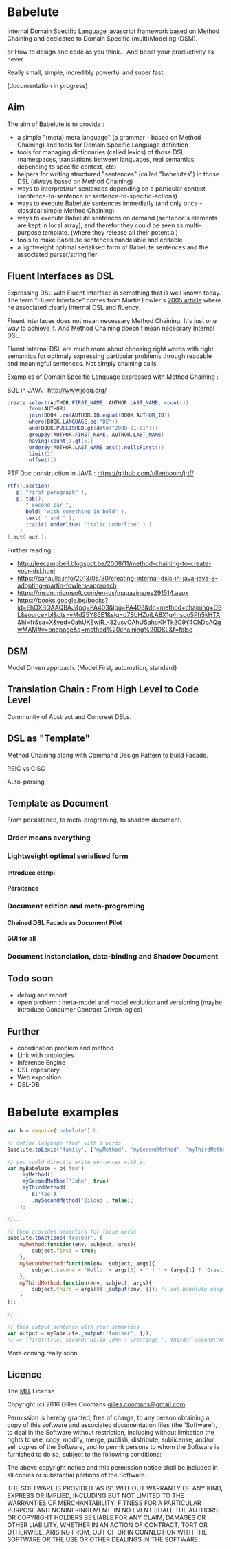 # Babelute

Internal Domain Specific Language javascript framework based on Method Chaining 
and dedicated to Domain Specific (multi)Modeling (DSM).

or How to design and code as you think...
And boost your productivity as never.

Really small, simple, incredibly powerful and super fast.

(documentation in progress)

## Aim

The aim of Babelute is to provide :
- a simple "(meta) meta language" (a grammar - based on Method Chaining) and tools for Domain Specific Language definition
- tools for managing dictionaries (called lexics) of those DSL (namespaces, translations between languages, real semantics depending to specific context, etc)
- helpers for writing structured "sentences" (called "babelutes") in those DSL (always based on Method Chaining)
- ways to interpret/run sentences depending on a particular context (sentence-to-sentence or sentence-to-specific-actions)
- ways to execute Babelute sentences immediatly (and only once - classical simple Method Chaining)
- ways to execute Babelute sentences on demand (sentence's elements are kept in local array), and therefor they could be seen as multi-purpose template. (where they release all their potential)
- tools to make Babelute sentences handelable and editable
- a lightweight optimal serialised form of Babelute sentences and the associated parser/stringifier


## Fluent Interfaces as DSL

Expressing DSL with Fluent Interface is something that is well known today.
The term "Fluent Interface" comes from Martin Fowler's [2005 article](http://martinfowler.com/bliki/FluentInterface.html) where he associated clearly Internal DSL and fluency.

Fluent interfaces does not mean necessary Method Chaining. It's just one way to achieve it.
And Method Chaining doesn't mean necessary Internal DSL.

Fluent Internal DSL are much more about choosing right words with right semantics for optimaly expressing particular problems through readable and meaningful sentences. Not simply chaining calls.

Examples of Domain Specific Language expressed with Method Chaining :

SQL in JAVA : http://www.jooq.org/
```java
create.select(AUTHOR.FIRST_NAME, AUTHOR.LAST_NAME, count())
      .from(AUTHOR)
      .join(BOOK).on(AUTHOR.ID.equal(BOOK.AUTHOR_ID))
      .where(BOOK.LANGUAGE.eq("DE"))
      .and(BOOK.PUBLISHED.gt(date("2008-01-01")))
      .groupBy(AUTHOR.FIRST_NAME, AUTHOR.LAST_NAME)
      .having(count().gt(5))
      .orderBy(AUTHOR.LAST_NAME.asc().nullsFirst())
      .limit(2)
      .offset(1)
```

RTF Doc construction in JAVA : https://github.com/ullenboom/jrtf/
```java
rtf().section(
   p( "first paragraph" ),
   p( tab(),
      " second par ",
      bold( "with something in bold" ),
      text( " and " ),
      italic( underline( "italic underline" ) )     
    )  
).out( out );
```

Further reading :
- http://leecampbell.blogspot.be/2008/11/method-chaining-to-create-your-dsl.html
- https://sanaulla.info/2013/05/30/creating-internal-dsls-in-java-java-8-adopting-martin-fowlers-approach
- https://msdn.microsoft.com/en-us/magazine/ee291514.aspx
- https://books.google.be/books?id=EhOXBQAAQBAJ&pg=PA403&lpg=PA403&dq=method+chaining+DSL&source=bl&ots=vMd25Y86E1&sig=d7SbHZoiLA8X1g4nsoo5Ph5kHTA&hl=fr&sa=X&ved=0ahUKEwiR_-32usvOAhUSahoKHTk2C9Y4ChDoAQgwMAM#v=onepage&q=method%20chaining%20DSL&f=false

## DSM

Model Driven approach. (Model First, automation, standard)

## Translation Chain : From High Level to Code Level

Community of Abstract and Concreet DSLs.

## DSL as "Template"

Method Chaining along with Command Design Pattern to build Facade.

RSIC vs CISC

Auto-parsing

## Template as Document

From persistence, to meta-programing, to shadow document.

### Order means everything

### Lightweight optimal serialised form

#### Introduce elenpi

#### Persitence

### Document edition and meta-programing

#### Chained DSL Facade as Document Pilot

#### GUI for all

### Document instanciation, data-binding and Shadow Document

## Todo soon

- debug and report
- open problem : meta-model and model evolution and versioning
	(maybe introduce Consumer Contract Driven logics)

## Further

- coordination problem and method
- Link with ontologies
- Inference Engine
- DSL repository
- Web exposition
- DSL-DB


# Babelute examples
```javascript
var b = require('babelute').b;

// define language "foo" with 3 words
Babelute.toLexic('family', ['myMethod', 'mySecondMethod', 'myThirdMethod']);

// you could directly write sentences with it
var myBabelute = b('foo')
	.myMethod()
	.mySecondMethod('John', true)
	.myThirdMethod(
		b('foo')
		.mySecondMethod('Biloud', false);
	);

//...

// then provides semantics for those words
Babelute.toActions('foo:bar', {
	myMethod:function(env, subject, args){
		subject.first = true;
	},
	mySecondMethod:function(env, subject, args){
		subject.second = 'Hello '+ args[0] + ' ! ' + (args[1] ? 'Greetings.' : '');
	},
	myThirdMethod:function(env, subject, args){
		subject.third = args[0]._output(env, {}); // sub-babelute usage
	}
});

//...

// then output sentence with your semantics
var output = myBabelute._output('foo:bar', {});
// => {first:true, second:'Hello John ! Greetings.', third:{ second:'Hello Biloud !' } }

```


More coming really soon.


## Licence

The [MIT](http://opensource.org/licenses/MIT) License

Copyright (c) 2016 Gilles Coomans <gilles.coomans@gmail.com>

Permission is hereby granted, free of charge, to any person obtaining a copy of this software and associated documentation files (the 'Software'), to deal in the Software without restriction, including without limitation the rights to use, copy, modify, merge, publish, distribute, sublicense, and/or sell copies of the Software, and to permit persons to whom the Software is furnished to do so, subject to the following conditions:

The above copyright notice and this permission notice shall be included in all copies or substantial portions of the Software.

THE SOFTWARE IS PROVIDED 'AS IS', WITHOUT WARRANTY OF ANY KIND, EXPRESS OR IMPLIED, INCLUDING BUT NOT LIMITED TO THE WARRANTIES OF MERCHANTABILITY, FITNESS FOR A PARTICULAR PURPOSE AND NONINFRINGEMENT. IN NO EVENT SHALL THE AUTHORS OR COPYRIGHT HOLDERS BE LIABLE FOR ANY CLAIM, DAMAGES OR OTHER LIABILITY, WHETHER IN AN ACTION OF CONTRACT, TORT OR OTHERWISE, ARISING FROM, OUT OF OR IN CONNECTION WITH THE SOFTWARE OR THE USE OR OTHER DEALINGS IN THE SOFTWARE.
